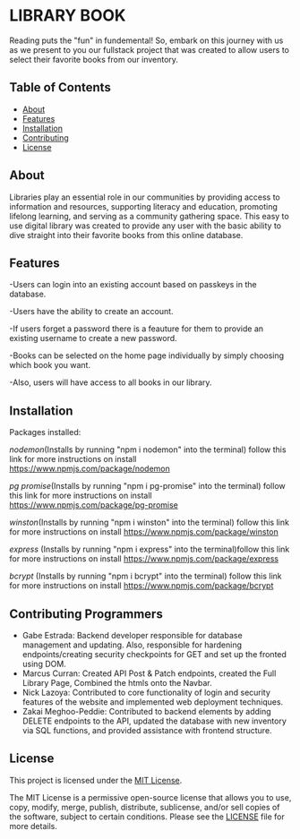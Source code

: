 # LIBRARY BOOK 

Reading puts the "fun" in fundemental! So, embark on this journey with us as we present to you our fullstack project that was created to allow users to select their favorite books from our inventory. 

## Table of Contents
- [About](#about)
- [Features](#features)
- [Installation](#installation)
- [Contributing](#contributing)
- [License](#license)

## About
Libraries play an essential role in our communities by providing access to information and resources, supporting literacy and education, promoting lifelong learning, and serving as a community gathering space. This easy to use digital library was created to provide any user with the basic ability to dive straight into their favorite books from this online database.


## Features
-Users can login into an existing account based on passkeys in the database.

-Users have the ability to create an account. 

-If users forget a password there is a feauture for them to provide an existing username to create a new password.

-Books can be selected on the home page individually by simply choosing which book you want.

-Also, users will have access to all books in our library.


## Installation
Packages installed:

*nodemon*(Installs by running "npm i nodemon" into the terminal) follow this link for more instructions on install https://www.npmjs.com/package/nodemon

*pg promise*(Installs by running "npm i pg-promise" into the terminal) follow this link for more instructions on install https://www.npmjs.com/package/pg-promise

*winston*(Installs by running "npm i winston" into the terminal) follow this link for more instructions on install https://www.npmjs.com/package/winston

*express* (Installs by running "npm i express" into the terminal)follow this link for more instructions on install https://www.npmjs.com/package/express

*bcrypt* (Installs by running "npm i bcrypt" into the terminal) follow this link for more instructions on install https://www.npmjs.com/package/bcrypt



## Contributing Programmers

- Gabe Estrada: Backend developer responsible for database management and updating. Also, responsible for hardening endpoints/creating security checkpoints for GET and set up the fronted using DOM.
- Marcus Curran: Created API Post & Patch endpoints, created the Full Library Page, Combined the htmls onto the Navbar.
- Nick Lazoya: Contributed to core functionality of login and security features of the website and implemented web deployment techniques. 
- Zakai Meghoo-Peddie: Contributed to backend elements by adding DELETE endpoints to the API, updated the database with new inventory via SQL functions, and provided assistance with frontend structure.  


## License

This project is licensed under the [MIT License](LICENSE).

The MIT License is a permissive open-source license that allows you to use, copy, modify, merge, publish, distribute, sublicense, and/or sell copies of the software, subject to certain conditions. Please see the [LICENSE](LICENSE) file for more details.


